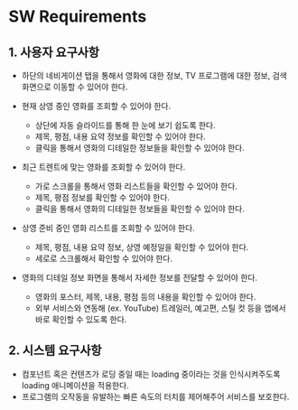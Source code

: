 # SW Requirements

## 1. 사용자 요구사항

- 하단의 네비게이션 탭을 통해서 영화에 대한 정보, TV 프로그램에 대한 정보, 검색 화면으로 이동할 수 있어야 한다.

- 현재 상영 중인 영화를 조회할 수 있어야 한다.

  - 상단에 자동 슬라이드를 통해 한 눈에 보기 쉽도록 한다.
  - 제목, 평점, 내용 요약 정보를 확인할 수 있어야 한다.
  - 클릭을 통해서 영화의 디테일한 정보들을 확인할 수 있어야 한다.

- 최근 트렌트에 맞는 영화를 조회할 수 있어야 한다.

  - 가로 스크롤을 통해서 영화 리스트들을 확인할 수 있어야 한다.
  - 제목, 평점 정보를 확인할 수 있어야 한다.
  - 클릭을 통해서 영화의 디테일한 정보들을 확인할 수 있어야 한다.

- 상영 준비 중인 영화 리스트를 조회할 수 있어야 한다.

  - 제목, 평점, 내용 요약 정보, 상영 예정일을 확인할 수 있어야 한다.
  - 세로로 스크롤해서 확인할 수 있어야 한다.

- 영화의 디테일 정보 화면을 통해서 자세한 정보를 전달할 수 있어야 한다.

  - 영화의 포스터, 제목, 내용, 평점 등의 내용을 확인할 수 있어야 한다.
  - 외부 서비스와 연동해 (ex. YouTube) 트레일러, 예고편, 스틸 컷 등을 앱에서 바로 확인할 수 있도록 한다.

## 2. 시스템 요구사항

- 컴포넌트 혹은 컨텐츠가 로딩 중일 때는 loading 중이라는 것을 인식시켜주도록 loading 애니메이션을 적용한다.
- 프로그램의 오작동을 유발하는 빠른 속도의 터치를 제어해주어 서비스를 보호한다.
